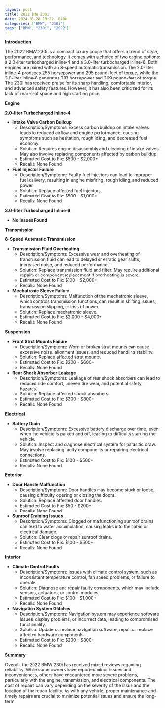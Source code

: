 ```yaml
---
layout: post
title: 2022 BMW 230i
date: 2024-03-28 19:22 -0400
categories: ["BMW", "230i"]
tags: ["BMW", "230i", "2022"]
---
```

**Introduction**

The 2022 BMW 230i is a compact luxury coupe that offers a blend of style, performance, and technology. It comes with a choice of two engine options: a 2.0-liter turbocharged inline-4 and a 3.0-liter turbocharged inline-6. Both engines are paired with an 8-speed automatic transmission. The 2.0-liter inline-4 produces 255 horsepower and 295 pound-feet of torque, while the 3.0-liter inline-6 generates 382 horsepower and 369 pound-feet of torque. The 230i has received praise for its sharp handling, comfortable interior, and advanced safety features. However, it has also been criticized for its lack of rear-seat space and high starting price.

**Engine**

**2.0-liter Turbocharged Inline-4**

* **Intake Valve Carbon Buildup**
    * Description/Symptoms: Excess carbon buildup on intake valves leads to reduced airflow and engine performance, causing symptoms such as hesitation, rough idling, and decreased fuel economy.
    * Solution: Requires engine disassembly and cleaning of intake valves. May also involve replacing components affected by carbon buildup.
    * Estimated Cost to Fix: $500 - $2,000+
    * Recalls: None Found
* **Fuel Injector Failure**
    * Description/Symptoms: Faulty fuel injectors can lead to improper fuel delivery, resulting in engine misfiring, rough idling, and reduced power.
    * Solution: Replace affected fuel injectors.
    * Estimated Cost to Fix: $500 - $1,000+
    * Recalls: None Found

**3.0-liter Turbocharged Inline-6**

* **No Issues Found**

**Transmission**

**8-Speed Automatic Transmission**

* **Transmission Fluid Overheating**
    * Description/Symptoms: Excessive wear and overheating of transmission fluid can lead to delayed or erratic gear shifts, increased noise, and reduced performance.
    * Solution: Replace transmission fluid and filter. May require additional repairs or component replacement if overheating is severe.
    * Estimated Cost to Fix: $100 - $2,000+
    * Recalls: None Found
* **Mechatronic Sleeve Failure**
    * Description/Symptoms: Malfunction of the mechatronic sleeve, which controls transmission functions, can result in shifting issues, transmission slipping, or loss of power.
    * Solution: Replace mechatronic sleeve.
    * Estimated Cost to Fix: $2,000 - $4,000+
    * Recalls: None Found

**Suspension**

* **Front Strut Mounts Failure**
    * Description/Symptoms: Worn or broken strut mounts can cause excessive noise, alignment issues, and reduced handling stability.
    * Solution: Replace affected strut mounts.
    * Estimated Cost to Fix: $200 - $600+
    * Recalls: None Found
* **Rear Shock Absorber Leakage**
    * Description/Symptoms: Leakage of rear shock absorbers can lead to reduced ride comfort, uneven tire wear, and potential safety hazards.
    * Solution: Replace affected shock absorbers.
    * Estimated Cost to Fix: $300 - $800+
    * Recalls: None Found

**Electrical**

* **Battery Drain**
    * Description/Symptoms: Excessive battery discharge over time, even when the vehicle is parked and off, leading to difficulty starting the vehicle.
    * Solution: Inspect and diagnose electrical system for parasitic draw. May involve replacing faulty components or repairing electrical connections.
    * Estimated Cost to Fix: $100 - $500+
    * Recalls: None Found

**Exterior**

* **Door Handle Malfunction**
    * Description/Symptoms: Door handles may become stuck or loose, causing difficulty opening or closing the doors.
    * Solution: Replace affected door handles.
    * Estimated Cost to Fix: $50 - $200+
    * Recalls: None Found
* **Sunroof Draining Issues**
    * Description/Symptoms: Clogged or malfunctioning sunroof drains can lead to water accumulation, causing leaks into the cabin or electrical damage.
    * Solution: Clear clogs or repair sunroof drains.
    * Estimated Cost to Fix: $100 - $500+
    * Recalls: None Found

**Interior**

* **Climate Control Faults**
    * Description/Symptoms: Issues with climate control system, such as inconsistent temperature control, fan speed problems, or failure to operate.
    * Solution: Diagnose and repair faulty components, which may include sensors, actuators, or control modules.
    * Estimated Cost to Fix: $100 - $1,000+
    * Recalls: None Found
* **Navigation System Glitches**
    * Description/Symptoms: Navigation system may experience software issues, display problems, or incorrect data, leading to compromised functionality.
    * Solution: Update or replace navigation software, repair or replace affected hardware components.
    * Estimated Cost to Fix: $200 - $800+
    * Recalls: None Found

**Summary**

Overall, the 2022 BMW 230i has received mixed reviews regarding reliability. While some owners have reported minor issues and inconveniences, others have encountered more severe problems, particularly with the engine, transmission, and electrical components. The cost of repairs can vary depending on the severity of the issue and the location of the repair facility. As with any vehicle, proper maintenance and timely repairs are crucial to minimize potential issues and ensure the long-term
